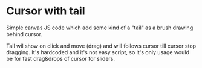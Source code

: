# Cursor with tail
Simple canvas JS code which add some kind of a "tail" as a brush drawing behind cursor. 

Tail wil show on click and move (drag) and will follows cursor till cursor stop dragging. It's hardcoded and it's not easy script, so it's only usage would be for fast drag&drops of cursor for sliders.
